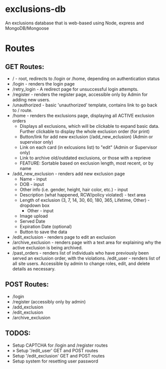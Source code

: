 # exclusions-db
An exclusions database that is web-based using Node, express and MongoDB/Mongoose

# Routes
## GET Routes:
- / - root, redirects to /login or /home, depending on authentication status
- /login - renders the login page
- /retry_login - A redirect page for unsuccessful login attempts.
- /register - renders the register page, accessible only by Admin for adding new users.
- /unauthorized - basic 'unauthorized' template, contains link to go back to / route.
- /home - renders the exclusions page, displaying all ACTIVE exclusion orders
  - Displays all exclusions, which will be clickable to expand basic data.
    Further clickable to display the whole exclusion order (for print)
  - Button/link for add new exclusion (/add_new_eclusion) (Admin or supervisor only)
  - Link on each card (in exlcusions list) to "edit" (Admin or Supervisor only)
  - Link to archive old/outdated exclusions, or those with a reprieve
  - FEATURE: Sortable based on exclusion length, most recent, or by name
- /add_new_exclusion - renders add new exclusion page
  - Name - input
  - DOB - input
  - Other info (i.e. gender, height, hair color, etc.) - input
  - Description (what happened, RCW/policy violated) - text area
  - Length of exclusion (3, 7, 14, 30, 60, 180, 365, Lifetime, Other) - dropdown box
    - Other - input
  - Image upload
  - Served Date
  - Expiration Date (optional)
  - Button to save the data
- /edit_exclusion - renders page to edit an exclusion
- /archive_exclusion - renders page with a text area for explaining why the
  active exclusion is being archived.
- /past_orders - renders list of individuals who have previously been served an
  exclusion order, with the violations.
  /edit_user - renders list of all site users. Accessible by admin to change
  roles, edit, and delete details as necessary.

## POST Routes:
- /login
- /register (accessibly only by admin)
- /add_exclusion
- /edit_exclusion
- /archive_exclusion


## TODOS:
- Setup CAPTCHA for /login and /register routes
- » Setup '/edit_user' GET and POST routes
- Setup '/edit_exclusion' GET and POST routes
- Setup system for resetting user password